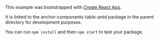 This example was bootstrapped with [Create React App](https://github.com/facebook/create-react-app).

It is linked to the anchor-components-table-antd package in the parent directory for development purposes.

You can run `npm install` and then `npm start` to test your package.

